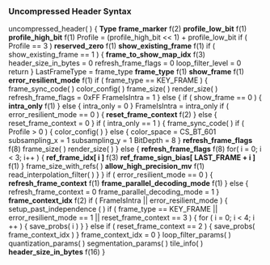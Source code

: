 ### Uncompressed Header Syntax

<div class="syntax">
uncompressed_header( ) {                                              <b>Type</b>
    <b>frame_marker</b>                                                      f(2)
    <b>profile_low_bit</b>                                                   f(1)
    <b>profile_high_bit</b>                                                  f(1)
    Profile = (profile_high_bit << 1) + profile_low_bit
    if ( Profile == 3 )
        <b>reserved_zero</b>                                                 f(1)
    <b>show_existing_frame</b>                                               f(1)
    if ( show_existing_frame == 1 ) {
        <b>frame_to_show_map_idx</b>                                         f(3)
        header_size_in_bytes = 0
        refresh_frame_flags = 0
        loop_filter_level = 0
        return
    }
    LastFrameType = frame_type
    <b>frame_type</b>                                                        f(1)
    <b>show_frame</b>                                                        f(1)
    <b>error_resilient_mode</b>                                              f(1)
    if ( frame_type == KEY_FRAME ) {
        frame_sync_code( )
        color_config( )
        frame_size( )
        render_size( )
        refresh_frame_flags = 0xFF
        FrameIsIntra = 1
    } else {
        if ( show_frame == 0 ) {
            <b>intra_only</b>                                                f(1)
        } else {
            intra_only = 0
        }
        FrameIsIntra = intra_only
        if ( error_resilient_mode == 0 ) {
            <b>reset_frame_context</b>                                       f(2)
        } else {
            reset_frame_context = 0
        }
        if ( intra_only == 1 ) {
            frame_sync_code( )
            if ( Profile > 0 ) {
                color_config( )
            } else {
                color_space = CS_BT_601
                subsampling_x = 1
                subsampling_y = 1
                BitDepth = 8
            }
            <b>refresh_frame_flags</b>                                       f(8)
            frame_size( )
            render_size( )
        } else {
            <b>refresh_frame_flags</b>                                       f(8)
            for( i = 0; i < 3; i++ ) {
                <b>ref_frame_idx[ i ]</b>                                    f(3)
                <b>ref_frame_sign_bias[ LAST_FRAME + i ]</b>                 f(1)
            }
            frame_size_with_refs( )
            <b>allow_high_precision_mv</b>                                   f(1)
            read_interpolation_filter( )
        }
    }
    if ( error_resilient_mode == 0 ) {
        <b>refresh_frame_context</b>                                         f(1)
        <b>frame_parallel_decoding_mode</b>                                  f(1)
    } else {
        refresh_frame_context = 0
        frame_parallel_decoding_mode = 1
    }
    <b>frame_context_idx</b>                                                 f(2)
    if ( FrameIsIntra || error_resilient_mode ) {
        setup_past_independence ( )
        if ( frame_type == KEY_FRAME || error_resilient_mode == 1 || reset_frame_context == 3 ) {
            for ( i = 0; i < 4; i ++ ) {
                save_probs( i )
            }
        } else if ( reset_frame_context == 2 ) {
            save_probs( frame_context_idx )
        }
        frame_context_idx = 0
    }
    loop_filter_params( )
    quantization_params( )
    segmentation_params( )
    tile_info( )
    <b>header_size_in_bytes</b>                                              f(16)
}

</div>
